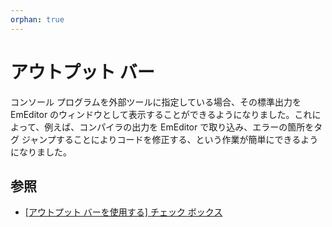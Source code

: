 ```yaml
---
orphan: true
---
```

# アウトプット バー

コンソール プログラムを外部ツールに指定している場合、その標準出力を EmEditor のウィンドウとして表示することができるようになりました。これによって、例えば、コンパイラの出力を EmEditor で取り込み、エラーの箇所をタグ ジャンプすることによりコードを修正する、という作業が簡単にできるようになりました。

## 参照

- [\[アウトプット バーを使用する\] チェック ボックス](../dlg/tools/properties/index)
